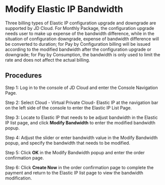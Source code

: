 # Modify Elastic IP Bandwidth

Three billing types of Elastic IP configuration upgrade and downgrade are supported by JD Cloud. For Monthly Package, the configuration upgrade needs user to make up expense of the bandwidth difference, while in the situation of configuration downgrade, expense of bandwidth difference will be converted to duration; for Pay by Configuration billing will be issued according to the modified bandwidth after the configuration upgrade or downgrade; for Pay by Consumption, the bandwidth is only used to limit the rate and does not affect the actual billing.

## Procedures

Step 1: Log in to the console of JD Cloud and enter the Console Navigation Page.

Step 2: Select Cloud - Virtual Private Cloud- Elastic IP at the navigation bar on the left side of the console to enter the Elastic IP List Page.

Step 3: Locate to Elastic IP that needs to be adjust bandwidth in the Elastic IP list page, and click **Modify Bandwidth** to enter the modified bandwidth popup.

Step 4: Adjust the slider or enter bandwidth value in the Modify Bandwidth popup, and specify the bandwidth that needs to be modified.

Step 5: Click **OK** in the Modify Bandwidth popup and enter the order confirmation page.

Step 6: Click **Create Now** in the order confirmation page to complete the payment and return to the Elastic IP list page to view the bandwidth modification.
